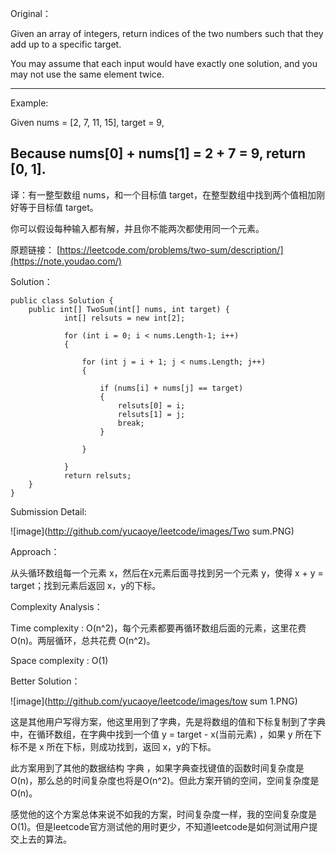 Original：

Given an array of integers, return indices of the two numbers such that they add up to a specific target.

You may assume that each input would have exactly one solution, and you may not use the same element twice.

------------------------------------
Example:

Given nums = [2, 7, 11, 15], target = 9,

Because nums[0] + nums[1] = 2 + 7 = 9,
return [0, 1].
------------------------------------


译：有一整型数组 nums，和一个目标值 target，在整型数组中找到两个值相加刚好等于目标值 target。

你可以假设每种输入都有解，并且你不能两次都使用同一个元素。

原题链接： [https://leetcode.com/problems/two-sum/description/](https://note.youdao.com/)

Solution：


```
public class Solution {
    public int[] TwoSum(int[] nums, int target) {
            int[] relsuts = new int[2];
            
            for (int i = 0; i < nums.Length-1; i++)
            {
               
                for (int j = i + 1; j < nums.Length; j++)
                {
                  
                    if (nums[i] + nums[j] == target)
                    {
                        relsuts[0] = i;
                        relsuts[1] = j;
                        break;
                    }

                }

            }
            return relsuts;
    }
}
```


Submission Detail:

![image](http://github.com/yucaoye/leetcode/images/Two sum.PNG)


Approach：

从头循环数组每一个元素 x，然后在x元素后面寻找到另一个元素 y，使得 x + y = target；找到元素后返回 x，y的下标。

Complexity Analysis：

Time complexity : O(n^2)，每个元素都要再循环数组后面的元素，这里花费 O(n)。两层循环，总共花费 O(n^2)。

Space complexity : O(1)

Better Solution：

![image](http://github.com/yucaoye/leetcode/images/tow sum 1.PNG)

这是其他用户写得方案，他这里用到了字典，先是将数组的值和下标复制到了字典中，在循环数组，在字典中找到一个值 y = target - x(当前元素) ，如果 y 所在下标不是 x 所在下标，则成功找到，返回 x，y的下标。

此方案用到了其他的数据结构 字典 ，如果字典查找键值的函数时间复杂度是O(n)，那么总的时间复杂度也将是O(n^2)。但此方案开销的空间，空间复杂度是O(n)。

感觉他的这个方案总体来说不如我的方案，时间复杂度一样，我的空间复杂度是O(1)。但是leetcode官方测试他的用时更少，不知道leetcode是如何测试用户提交上去的算法。



